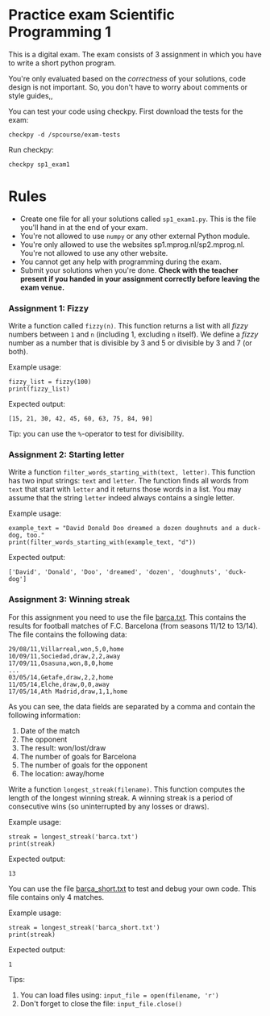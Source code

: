 # Practice exam Scientific Programming 1

This is a digital exam. The exam consists of 3 assignment in which you have to write a short python program.

You're only evaluated based on the _correctness_ of your solutions, code design is not important. So, you don't have to worry about comments or style guides,,

You can test your code using checkpy. First download the tests for the exam:

    checkpy -d /spcourse/exam-tests

Run checkpy:

    checkpy sp1_exam1

# Rules

- Create one file for all your solutions called `sp1_exam1.py`. This is the file you'll hand in at the end of your exam.
- You're not allowed to use `numpy` or any other external Python module.
- You're only allowed to use the websites sp1.mprog.nl/sp2.mprog.nl. You're not allowed to use any other website.
- You cannot get any help with programming during the exam.
- Submit your solutions when you're done. **Check with the teacher present if you handed in your assignment correctly before leaving the exam venue.**

### Assignment 1: Fizzy

Write a function called `fizzy(n)`. This function returns a list with all _fizzy_ numbers between `1` and `n` (including 1, excluding `n` itself). We define a _fizzy_ number as a number that is divisible by 3 and 5 or divisible by 3 and 7 (or both).

Example usage:

    fizzy_list = fizzy(100)
    print(fizzy_list)

Expected output:

    [15, 21, 30, 42, 45, 60, 63, 75, 84, 90]

Tip: you can use the `%`-operator to test for divisibility.

### Assignment 2: Starting letter

Write a function `filter_words_starting_with(text, letter)`. This function has two input strings: `text` and `letter`. The function finds all words from `text` that start with `letter` and it returns those words in a list. You may assume that the string `letter` indeed always contains a single letter.

Example usage:

    example_text = "David Donald Doo dreamed a dozen doughnuts and a duck-dog, too."
    print(filter_words_starting_with(example_text, "d"))

Expected output:

    ['David', 'Donald', 'Doo', 'dreamed', 'dozen', 'doughnuts', 'duck-dog']


### Assignment 3: Winning streak

For this assignment you need to use the file [barca.txt](barca.txt). This contains the results for football matches of F.C. Barcelona (from seasons 11/12 to 13/14). The file contains the following data:

    29/08/11,Villarreal,won,5,0,home
    10/09/11,Sociedad,draw,2,2,away
    17/09/11,Osasuna,won,8,0,home
    ...
    03/05/14,Getafe,draw,2,2,home
    11/05/14,Elche,draw,0,0,away
    17/05/14,Ath Madrid,draw,1,1,home

As you can see, the data fields are separated by a comma and contain the following information:
1. Date of the match
2. The opponent
3. The result: won/lost/draw
4. The number of goals for Barcelona
5. The number of goals for the opponent
6. The location: away/home

Write a function `longest_streak(filename)`. This function computes the length of the longest winning streak.
A winning streak is a period of consecutive wins (so uninterrupted by any losses or draws).

Example usage:

    streak = longest_streak('barca.txt')
    print(streak)

Expected output:

    13

You can use the file [barca_short.txt](barca_short.txt) to test and debug your own code. This file contains only 4 matches.


Example usage:

    streak = longest_streak('barca_short.txt')
    print(streak)

Expected output:

    1

Tips:

1. You can load files using: `input_file = open(filename, 'r')`
2. Don't forget to close the file: `input_file.close()`
